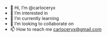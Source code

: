- 👋 Hi, I’m @carloceryx
- 👀 I’m interested in 
- 🌱 I’m currently learning 
- 💞️ I’m looking to collaborate on 
- 📫 How to reach me carloceryx@gmail.com 

<!---
carloceryx/carloceryx is a ✨ special ✨ repository because its `README.md` (this file) appears on your GitHub profile.
You can click the Preview link to take a look at your changes.
--->
